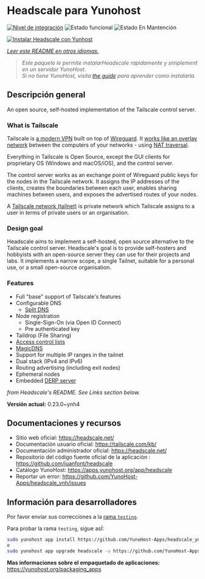 <!--
Este archivo README esta generado automaticamente<https://github.com/YunoHost/apps/tree/master/tools/readme_generator>
No se debe editar a mano.
-->

# Headscale para Yunohost

[![Nivel de integración](https://apps.yunohost.org/badge/integration/headscale)](https://ci-apps.yunohost.org/ci/apps/headscale/)
![Estado funcional](https://apps.yunohost.org/badge/state/headscale)
![Estado En Mantención](https://apps.yunohost.org/badge/maintained/headscale)

[![Instalar Headscale con Yunhost](https://install-app.yunohost.org/install-with-yunohost.svg)](https://install-app.yunohost.org/?app=headscale)

*[Leer este README en otros idiomas.](./ALL_README.md)*

> *Este paquete le permite instalarHeadscale rapidamente y simplement en un servidor YunoHost.*  
> *Si no tiene YunoHost, visita [the guide](https://yunohost.org/install) para aprender como instalarla.*

## Descripción general

An open source, self-hosted implementation of the Tailscale control server.

### What is Tailscale

Tailscale is [a modern VPN](https://tailscale.com/) built on top of
[Wireguard](https://www.wireguard.com/).
It [works like an overlay network](https://tailscale.com/blog/how-tailscale-works/)
between the computers of your networks - using
[NAT traversal](https://tailscale.com/blog/how-nat-traversal-works/).

Everything in Tailscale is Open Source, except the GUI clients for proprietary OS
(Windows and macOS/iOS), and the control server.

The control server works as an exchange point of Wireguard public keys for the
nodes in the Tailscale network. It assigns the IP addresses of the clients,
creates the boundaries between each user, enables sharing machines between users,
and exposes the advertised routes of your nodes.

A [Tailscale network (tailnet)](https://tailscale.com/kb/1136/tailnet/) is private
network which Tailscale assigns to a user in terms of private users or an
organisation.

### Design goal

Headscale aims to implement a self-hosted, open source alternative to the Tailscale
control server.
Headscale's goal is to provide self-hosters and hobbyists with an open-source
server they can use for their projects and labs.
It implements a narrow scope, a single Tailnet, suitable for a personal use, or a small
open-source organisation.

### Features


- Full "base" support of Tailscale's features
- Configurable DNS
  - [Split DNS](https://tailscale.com/kb/1054/dns/#using-dns-settings-in-the-admin-console)
- Node registration
  - Single-Sign-On (via Open ID Connect)
  - Pre authenticated key
- Taildrop (File Sharing)
- [Access control lists](https://tailscale.com/kb/1018/acls/)
- [MagicDNS](https://tailscale.com/kb/1081/magicdns)
- Support for multiple IP ranges in the tailnet
- Dual stack (IPv4 and IPv6)
- Routing advertising (including exit nodes)
- Ephemeral nodes
- Embedded [DERP server](https://tailscale.com/blog/how-tailscale-works/#encrypted-tcp-relays-derp)

*from Headscale's README. See Links section below.*


**Versión actual:** 0.23.0~ynh4
## Documentaciones y recursos

- Sitio web oficial: <https://headscale.net/>
- Documentación usuario oficial: <https://tailscale.com/kb/>
- Documentación administrador oficial: <https://headscale.net/>
- Repositorio del código fuente oficial de la aplicación : <https://github.com/juanfont/headscale>
- Catálogo YunoHost: <https://apps.yunohost.org/app/headscale>
- Reportar un error: <https://github.com/YunoHost-Apps/headscale_ynh/issues>

## Información para desarrolladores

Por favor enviar sus correcciones a la [rama `testing`](https://github.com/YunoHost-Apps/headscale_ynh/tree/testing).

Para probar la rama `testing`, sigue asÍ:

```bash
sudo yunohost app install https://github.com/YunoHost-Apps/headscale_ynh/tree/testing --debug
o
sudo yunohost app upgrade headscale -u https://github.com/YunoHost-Apps/headscale_ynh/tree/testing --debug
```

**Mas informaciones sobre el empaquetado de aplicaciones:** <https://yunohost.org/packaging_apps>
